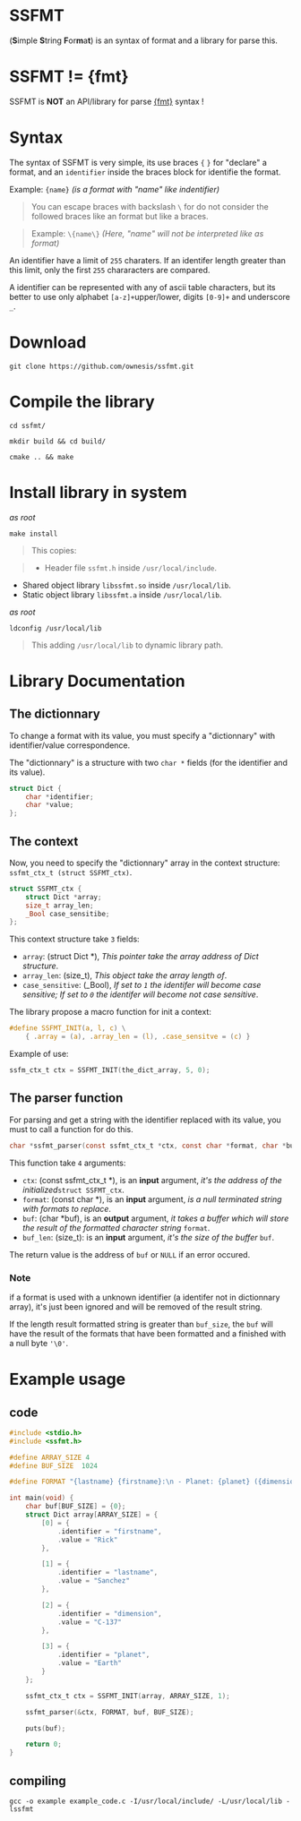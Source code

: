 # SSFMT
(**S**imple **S**tring **F**or**m**a**t**) is an syntax of format and a library for parse this.

# SSFMT != \{fmt\}
SSFMT is **NOT** an API/library for parse [{fmt}](https://fmt.dev/latest/index.html) syntax !

# Syntax
The syntax of SSFMT is very simple, its use braces `{` `}` for "declare" a format, and an `identifier` inside the braces block for identifie the format.

Example: `{name}` *(is a format with "name" like indentifier)*

> You can escape braces with backslash `\` for do not consider the followed braces like an format but like a braces.

> Example: `\{name\}` *(Here, "name" will not be interpreted like as format)*

An identifier have a limit of `255` charaters. If an identifer length greater than this limit, only the first `255` chararacters are compared.

A identifier can be represented with any of  ascii table characters, but its better to use only alphabet `[a-z]+`upper/lower, digits `[0-9]+` and underscore `_`.

# Download
`git clone https://github.com/ownesis/ssfmt.git`

# Compile the library
`cd ssfmt/`

`mkdir build && cd build/`

`cmake .. && make`

# Install library in system
*as root*

`make install`
> This copies:

> - Header file `ssfmt.h` inside `/usr/local/include`.
- Shared object library `libssfmt.so` inside `/usr/local/lib`.
- Static object library `libssfmt.a` inside `/usr/local/lib`.

*as root*

`ldconfig /usr/local/lib`
> This adding `/usr/local/lib` to dynamic library path.

# Library Documentation

## The dictionnary
To change a format with its value, you must specify a "dictionnary" with identifier/value correspondence.

The "dictionnary" is a structure with two `char *` fields (for the identifier and its value).

```c
struct Dict {
    char *identifier;
    char *value;
};
```

## The context
Now, you need to specify the "dictionnary" array in the context structure: `ssfmt_ctx_t (struct SSFMT_ctx)`.

```c
struct SSFMT_ctx {
	struct Dict *array;
	size_t array_len;
	_Bool case_sensitibe;
};
```

This context structure take `3` fields:

  - `array`: (struct Dict \*), *This pointer take the array address of Dict structure*.
  - `array_len`: (size\_t), *This object take the array length of*.
  - `case_sensitive`: (\_Bool), *If set to `1` the identifer will become case sensitive; If set to `0` the identifer will become not case sensitive*.

The library propose a macro function for init a context:
```c
#define SSFMT_INIT(a, l, c) \
    { .array = (a), .array_len = (l), .case_sensitve = (c) }
```

Example of use: 
```c
ssfm_ctx_t ctx = SSFMT_INIT(the_dict_array, 5, 0);
```

## The parser function
For parsing and get a string with the identifier replaced with its value, you must to call a function for do this.

```c
char *ssfmt_parser(const ssfmt_ctx_t *ctx, const char *format, char *buf, size_t buf_len);
```

This function take `4` arguments:

- `ctx`: (const ssfmt\_ctx\_t \*), is an **input** argument, *it's the address of the initialized*`struct SSFMT_ctx`.
- `format`: (const char \*), is an **input** argument, *is a null terminated string with formats to replace*.
- `buf`: (char *buf), is an **output** argument, *it takes a buffer which will store the result of the formatted character string* `format`.
- `buf_len`: (size\_t): is an **input** argument, *it's the size of the buffer* `buf`.

The return value is the address of `buf` or `NULL` if an error occured.

### Note
if a format is used with a unknown identifier (a identifer not in dictionnary array), it's just been ignored and will be removed of the result string. 

If the length result formatted string is greater than `buf_size`, the `buf` will have the result of the formats that  have been formatted and a finished with a null byte `'\0'`.

# Example usage
## code
```c
#include <stdio.h>
#include <ssfmt.h>

#define ARRAY_SIZE 4
#define BUF_SIZE  1024 

#define FORMAT "{lastname} {firstname}:\n - Planet: {planet} ({dimension})"

int main(void) {
	char buf[BUF_SIZE] = {0};
	struct Dict array[ARRAY_SIZE] = {
		[0] = {
			.identifier = "firstname",
			.value = "Rick"	
		},

		[1] = {
			.identifier = "lastname",
			.value = "Sanchez"
		},

		[2] = {
			.identifier = "dimension",
			.value = "C-137"	
		},

		[3] = {
			.identifier = "planet",
			.value = "Earth"	
		}
	};

	ssfmt_ctx_t ctx = SSFMT_INIT(array, ARRAY_SIZE, 1);

	ssfmt_parser(&ctx, FORMAT, buf, BUF_SIZE);

	puts(buf);

	return 0;
}
```

## compiling
`gcc -o example example_code.c -I/usr/local/include/ -L/usr/local/lib -lssfmt`
